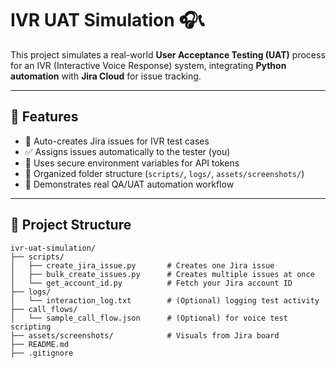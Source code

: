 # IVR UAT Simulation 🎧📞

This project simulates a real-world **User Acceptance Testing (UAT)** process for an IVR (Interactive Voice Response) system, integrating **Python automation** with **Jira Cloud** for issue tracking.

---

## 🚀 Features

- 📌 Auto-creates Jira issues for IVR test cases
- ✅ Assigns issues automatically to the tester (you)
- 🔐 Uses secure environment variables for API tokens
- 📂 Organized folder structure (`scripts/`, `logs/`, `assets/screenshots/`)
- 🧠 Demonstrates real QA/UAT automation workflow

---

## 📁 Project Structure

```plaintext
ivr-uat-simulation/
├── scripts/
│   ├── create_jira_issue.py       # Creates one Jira issue
│   ├── bulk_create_issues.py      # Creates multiple issues at once
│   └── get_account_id.py          # Fetch your Jira account ID
├── logs/
│   └── interaction_log.txt        # (Optional) logging test activity
├── call_flows/
│   └── sample_call_flow.json      # (Optional) for voice test scripting
├── assets/screenshots/            # Visuals from Jira board
├── README.md
├── .gitignore
 
